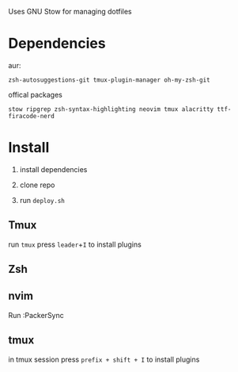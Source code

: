Uses GNU Stow for managing dotfiles

# Dependencies

aur:

`zsh-autosuggestions-git tmux-plugin-manager oh-my-zsh-git`

offical packages

`stow ripgrep zsh-syntax-highlighting neovim tmux alacritty ttf-firacode-nerd`

# Install

1. install dependencies

2. clone repo

3. run `deploy.sh`

## Tmux
run `tmux`
press `leader`+`I` to install plugins

## Zsh

## nvim

Run :PackerSync

## tmux

in tmux session press `prefix + shift + I` to install plugins
